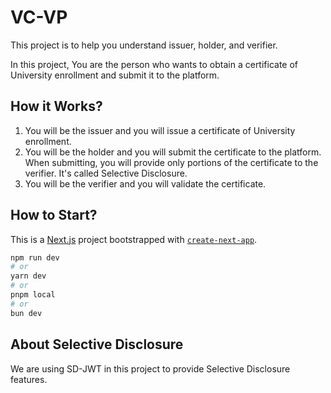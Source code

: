 # VC-VP

This project is to help you understand issuer, holder, and verifier.

In this project, You are the person who wants to obtain a certificate of University enrollment and submit it to the platform.

## How it Works?

1. You will be the issuer and you will issue a certificate of University enrollment.
2. You will be the holder and you will submit the certificate to the platform. When submitting, you will provide only portions of the certificate to the verifier. It's called Selective Disclosure.
3. You will be the verifier and you will validate the certificate.

## How to Start?

This is a [Next.js](https://nextjs.org/) project bootstrapped with [`create-next-app`](https://github.com/vercel/next.js/tree/canary/packages/create-next-app).

```bash
npm run dev
# or
yarn dev
# or
pnpm local
# or
bun dev
```

## About Selective Disclosure

We are using SD-JWT in this project to provide Selective Disclosure features.
